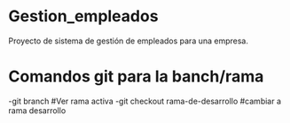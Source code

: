 # Gestion_empleados
Proyecto de sistema de gestión de empleados para una empresa.

# Comandos git para la banch/rama
-git branch #Ver rama activa
-git checkout rama-de-desarrollo #cambiar a rama desarrollo